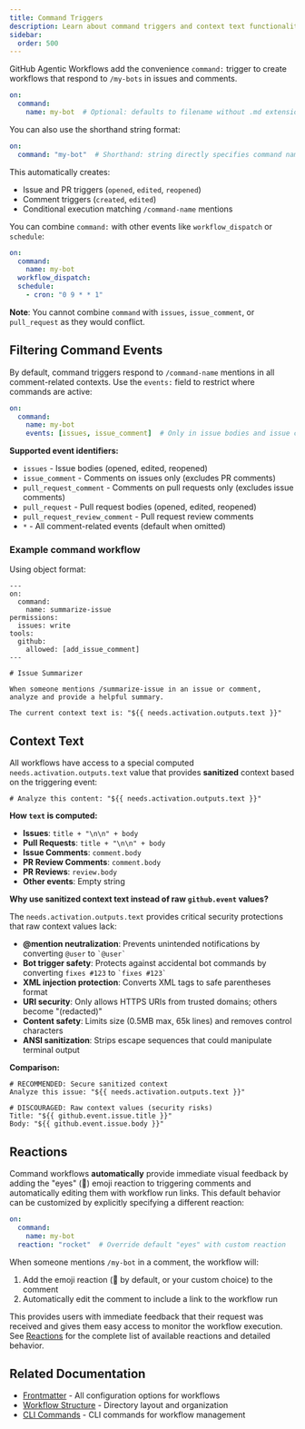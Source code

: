 ```yaml
---
title: Command Triggers
description: Learn about command triggers and context text functionality for agentic workflows, including special @mention triggers for interactive automation.
sidebar:
  order: 500
---
```


GitHub Agentic Workflows add the convenience `command:` trigger to create workflows that respond to `/my-bots` in issues and comments.

```yaml wrap
on:
  command:
    name: my-bot  # Optional: defaults to filename without .md extension
```

You can also use the shorthand string format:

```yaml wrap
on:
  command: "my-bot"  # Shorthand: string directly specifies command name
```

This automatically creates:
- Issue and PR triggers (`opened`, `edited`, `reopened`)
- Comment triggers (`created`, `edited`)
- Conditional execution matching `/command-name` mentions

You can combine `command:` with other events like `workflow_dispatch` or `schedule`:

```yaml wrap
on:
  command:
    name: my-bot
  workflow_dispatch:
  schedule:
    - cron: "0 9 * * 1"
```

**Note**: You cannot combine `command` with `issues`, `issue_comment`, or `pull_request` as they would conflict.

## Filtering Command Events

By default, command triggers respond to `/command-name` mentions in all comment-related contexts. Use the `events:` field to restrict where commands are active:

```yaml wrap
on:
  command:
    name: my-bot
    events: [issues, issue_comment]  # Only in issue bodies and issue comments
```

**Supported event identifiers:**
- `issues` - Issue bodies (opened, edited, reopened)
- `issue_comment` - Comments on issues only (excludes PR comments)
- `pull_request_comment` - Comments on pull requests only (excludes issue comments)
- `pull_request` - Pull request bodies (opened, edited, reopened)
- `pull_request_review_comment` - Pull request review comments
- `*` - All comment-related events (default when omitted)

### Example command workflow

Using object format:

```aw wrap
---
on:
  command:
    name: summarize-issue
permissions:
  issues: write
tools:
  github:
    allowed: [add_issue_comment]
---

# Issue Summarizer

When someone mentions /summarize-issue in an issue or comment, 
analyze and provide a helpful summary.

The current context text is: "${{ needs.activation.outputs.text }}"
```

## Context Text

All workflows have access to a special computed `needs.activation.outputs.text` value that provides **sanitized** context based on the triggering event:

```aw wrap
# Analyze this content: "${{ needs.activation.outputs.text }}"
```

**How `text` is computed:**
- **Issues**: `title + "\n\n" + body`
- **Pull Requests**: `title + "\n\n" + body`  
- **Issue Comments**: `comment.body`
- **PR Review Comments**: `comment.body`
- **PR Reviews**: `review.body`
- **Other events**: Empty string

**Why use sanitized context text instead of raw `github.event` values?**

The `needs.activation.outputs.text` provides critical security protections that raw context values lack:

- **@mention neutralization**: Prevents unintended notifications by converting `@user` to `` `@user` ``
- **Bot trigger safety**: Protects against accidental bot commands by converting `fixes #123` to `` `fixes #123` ``
- **XML injection protection**: Converts XML tags to safe parentheses format
- **URI security**: Only allows HTTPS URIs from trusted domains; others become "(redacted)"
- **Content safety**: Limits size (0.5MB max, 65k lines) and removes control characters
- **ANSI sanitization**: Strips escape sequences that could manipulate terminal output

**Comparison:**
```aw wrap
# RECOMMENDED: Secure sanitized context
Analyze this issue: "${{ needs.activation.outputs.text }}"

# DISCOURAGED: Raw context values (security risks)
Title: "${{ github.event.issue.title }}"
Body: "${{ github.event.issue.body }}"
```

## Reactions

Command workflows **automatically** provide immediate visual feedback by adding the "eyes" (👀) emoji reaction to triggering comments and automatically editing them with workflow run links. This default behavior can be customized by explicitly specifying a different reaction:

```yaml
on:
  command:
    name: my-bot
  reaction: "rocket"  # Override default "eyes" with custom reaction
```

When someone mentions `/my-bot` in a comment, the workflow will:
1. Add the emoji reaction (👀 by default, or your custom choice) to the comment
2. Automatically edit the comment to include a link to the workflow run

This provides users with immediate feedback that their request was received and gives them easy access to monitor the workflow execution. See [Reactions](/gh-aw/reference/frontmatter/) for the complete list of available reactions and detailed behavior.

## Related Documentation

- [Frontmatter](/gh-aw/reference/frontmatter/) - All configuration options for workflows
- [Workflow Structure](/gh-aw/reference/workflow-structure/) - Directory layout and organization
- [CLI Commands](/gh-aw/tools/cli/) - CLI commands for workflow management
